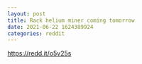 ```yaml
--- 
layout: post 
title: Rack helium miner coming tomorrow 
date: 2021-06-22 1624389924 
categories: reddit 
--- 
```

https://redd.it/o5v25s